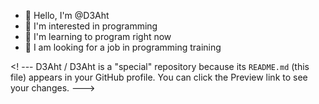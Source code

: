 - 👋 Hello, I'm @D3Aht
- 👀 I'm interested in programming
- 🌱 I'm learning to program right now
- 💞️ I am looking for a job in programming training


<! ---
D3Aht / D3Aht is a "special" repository because its `README.md` (this file) appears in your GitHub profile.
You can click the Preview link to see your changes.
--->
